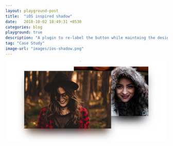 ```yaml
---
layout: playground-post
title:  "iOS inspired shadow"
date:   2018-10-02 18:49:31 +0530
categories: blog
playground: true
description: "A plugin to re-label the button while maintaing the design system principles"
tag: "Case Study"
image-url: "images/ios-shadow.png"
---
```



<div class="cover-art">
  <img src="images/ios-shadow.png">
</div>
